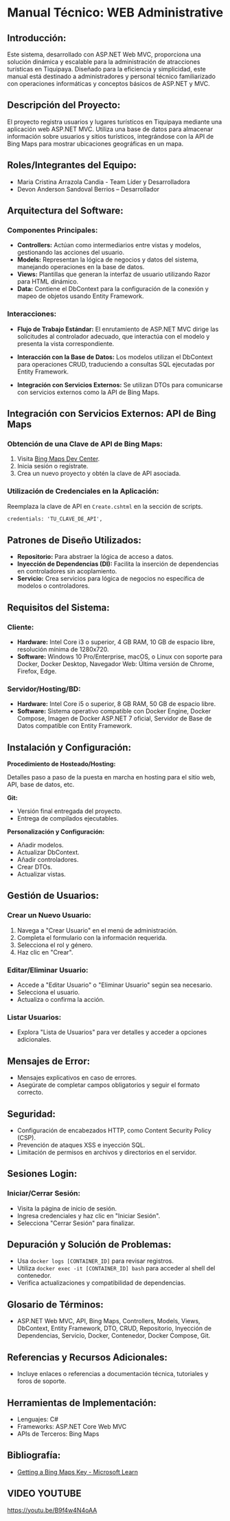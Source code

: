 # Manual Técnico: WEB Administrative

## Introducción:

Este sistema, desarrollado con ASP.NET Web MVC, proporciona una solución dinámica y escalable para la administración de atracciones turísticas en Tiquipaya. Diseñado para la eficiencia y simplicidad, este manual está destinado a administradores y personal técnico familiarizado con operaciones informáticas y conceptos básicos de ASP.NET y MVC.

## Descripción del Proyecto:

El proyecto registra usuarios y lugares turísticos en Tiquipaya mediante una aplicación web ASP.NET MVC. Utiliza una base de datos para almacenar información sobre usuarios y sitios turísticos, integrándose con la API de Bing Maps para mostrar ubicaciones geográficas en un mapa.

## Roles/Integrantes del Equipo:

- Maria Cristina Arrazola Candia - Team Líder y Desarrolladora
- Devon Anderson Sandoval Berrios – Desarrollador

## Arquitectura del Software:

### Componentes Principales:

- **Controllers:** Actúan como intermediarios entre vistas y modelos, gestionando las acciones del usuario.
- **Models:** Representan la lógica de negocios y datos del sistema, manejando operaciones en la base de datos.
- **Views:** Plantillas que generan la interfaz de usuario utilizando Razor para HTML dinámico.
- **Data:** Contiene el DbContext para la configuración de la conexión y mapeo de objetos usando Entity Framework.

### Interacciones:

- **Flujo de Trabajo Estándar:** El enrutamiento de ASP.NET MVC dirige las solicitudes al controlador adecuado, que interactúa con el modelo y presenta la vista correspondiente.

- **Interacción con la Base de Datos:** Los modelos utilizan el DbContext para operaciones CRUD, traduciendo a consultas SQL ejecutadas por Entity Framework.

- **Integración con Servicios Externos:** Se utilizan DTOs para comunicarse con servicios externos como la API de Bing Maps.

## Integración con Servicios Externos: API de Bing Maps

### Obtención de una Clave de API de Bing Maps:

1. Visita [Bing Maps Dev Center](https://www.bingmapsportal.com/).
2. Inicia sesión o regístrate.
3. Crea un nuevo proyecto y obtén la clave de API asociada.

### Utilización de Credenciales en la Aplicación:

Reemplaza la clave de API en `Create.cshtml` en la sección de scripts.

```html
credentials: 'TU_CLAVE_DE_API',
```

## Patrones de Diseño Utilizados:

- **Repositorio:** Para abstraer la lógica de acceso a datos.
- **Inyección de Dependencias (DI):** Facilita la inserción de dependencias en controladores sin acoplamiento.
- **Servicio:** Crea servicios para lógica de negocios no específica de modelos o controladores.

## Requisitos del Sistema:

### Cliente:

- **Hardware:** Intel Core i3 o superior, 4 GB RAM, 10 GB de espacio libre, resolución mínima de 1280x720.
- **Software:** Windows 10 Pro/Enterprise, macOS, o Linux con soporte para Docker, Docker Desktop, Navegador Web: Última versión de Chrome, Firefox, Edge.

### Servidor/Hosting/BD:

- **Hardware:** Intel Core i5 o superior, 8 GB RAM, 50 GB de espacio libre.
- **Software:** Sistema operativo compatible con Docker Engine, Docker Compose, Imagen de Docker ASP.NET 7 oficial, Servidor de Base de Datos compatible con Entity Framework.

## Instalación y Configuración:

**Procedimiento de Hosteado/Hosting:**

Detalles paso a paso de la puesta en marcha en hosting para el sitio web, API, base de datos, etc.

**Git:**

- Versión final entregada del proyecto.
- Entrega de compilados ejecutables.

**Personalización y Configuración:**

- Añadir modelos.
- Actualizar DbContext.
- Añadir controladores.
- Crear DTOs.
- Actualizar vistas.

## Gestión de Usuarios:

### Crear un Nuevo Usuario:

1. Navega a "Crear Usuario" en el menú de administración.
2. Completa el formulario con la información requerida.
3. Selecciona el rol y género.
4. Haz clic en "Crear".

### Editar/Eliminar Usuario:

- Accede a "Editar Usuario" o "Eliminar Usuario" según sea necesario.
- Selecciona el usuario.
- Actualiza o confirma la acción.

### Listar Usuarios:

- Explora "Lista de Usuarios" para ver detalles y acceder a opciones adicionales.

## Mensajes de Error:

- Mensajes explicativos en caso de errores.
- Asegúrate de completar campos obligatorios y seguir el formato correcto.

## Seguridad:

- Configuración de encabezados HTTP, como Content Security Policy (CSP).
- Prevención de ataques XSS e inyección SQL.
- Limitación de permisos en archivos y directorios en el servidor.

## Sesiones Login:

### Iniciar/Cerrar Sesión:

- Visita la página de inicio de sesión.
- Ingresa credenciales y haz clic en "Iniciar Sesión".
- Selecciona "Cerrar Sesión" para finalizar.

## Depuración y Solución de Problemas:

- Usa `docker logs [CONTAINER_ID]` para revisar registros.
- Utiliza `docker exec -it [CONTAINER_ID] bash` para acceder al shell del contenedor.
- Verifica actualizaciones y compatibilidad de dependencias.

## Glosario de Términos:

- ASP.NET Web MVC, API, Bing Maps, Controllers, Models, Views, DbContext, Entity Framework, DTO, CRUD, Repositorio, Inyección de Dependencias, Servicio, Docker, Contenedor, Docker Compose, Git.

## Referencias y Recursos Adicionales:

- Incluye enlaces o referencias a documentación técnica, tutoriales y foros de soporte.

## Herramientas de Implementación:

- Lenguajes: C#
- Frameworks: ASP.NET Core Web MVC
- APIs de Terceros: Bing Maps

## Bibliografía:

- [Getting a Bing Maps Key - Microsoft Learn](https://learn.microsoft.com/en-us/bingmaps/getting-started/bing-maps-dev-center-help/getting-a-bing-maps-key)
## VIDEO YOUTUBE
https://youtu.be/B9f4w4N4oAA
